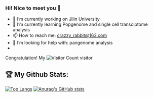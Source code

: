 ### Hi! Nice to meet you 👋

- 🔭 I’m currently working on Jilin University
- 🌱 I’m currently learning Popgenome and single cell transciptome analysis
- 📫 How to reach me: crazzy_rabbit@163.com
- 🤔 I’m looking for help with: pangenome analysis
- 
Congratulation! My ![Visitor Count](https://profile-counter.glitch.me/Crazzy-Rabbit/count.svg) visitor

## :trophy: My Github Stats:

[![Top Langs](https://github-readme-stats.vercel.app/api/top-langs/?username=Crazzy-Rabbit)](https://github.com/anuraghazra/github-readme-stats)
[![Anurag's GitHub stats](https://github-readme-stats.vercel.app/api?username=Crazzy-Rabbit)](https://github.com/anuraghazra/github-readme-stats)

<!--
**Crazzy-Rabbit/Crazzy-Rabbit** is a ✨ _special_ ✨ repository because its `README.md` (this file) appears on your GitHub profile.

[![Lulu's github stats](https://github-readme-stats.vercel.app/api?username=Crazzy-Rabbit&show_icons=true&theme=radical&hide=prs,contribs)](https://github.com/anuraghazra/github-readme-stats)

Here are some ideas to get you started:

- 🔭 I’m currently working on Jilin University
- 🌱 I’m currently learning NGS analysis
- 👯 I’m looking to collaborate on ...
- 🤔 I’m looking for help with ...
- 💬 Ask me about ...
- 📫 How to reach me: ...
- 😄 Pronouns: ...（but hate this mentor for his arrogant and unreasonable）
- ⚡ Fun fact: ...

-->
